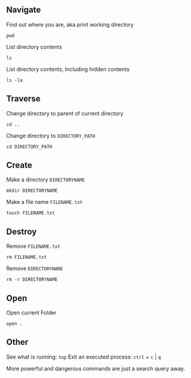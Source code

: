 ## Navigate
Find out where you are, aka print working directory
```shell
pwd
```
List directory contents
```shell
ls
```
List directory contents, Including hidden contents
```shell
ls -la
```
## Traverse
Change directory to parent of current directory
```shell
cd ..
```
Change directory to `DIRECTORY_PATH`
```shell
cd DIRECTORY_PATH
```
## Create 
Make a directory `DIRECTORYNAME`
```shell
mkdir DIRECTORYNAME
```
Make a file name `FILENAME.txt`
```shell
touch FILENAME.txt
```
## Destroy
Remove `FILENAME.txt`
```shell
rm FILENAME.txt
```
Remove `DIRECTORYNAME`
```shell
rm -r DIRECTORYNAME
```
## Open
Open current Folder
```shell
open .
```
## Other
See what is running: `top`
Exit an executed process: `ctrl` + `c` |  `q`

More powerful and dangerous commands are just a search query away. 